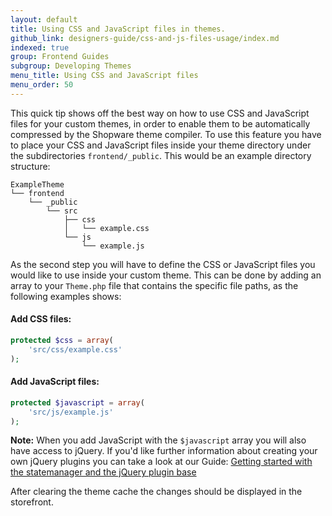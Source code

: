 ```yaml
---
layout: default
title: Using CSS and JavaScript files in themes.
github_link: designers-guide/css-and-js-files-usage/index.md
indexed: true
group: Frontend Guides
subgroup: Developing Themes
menu_title: Using CSS and JavaScript files
menu_order: 50
---
```


This quick tip shows off the best way on how to use CSS and JavaScript files for your custom themes, in order to enable them to be automatically compressed by the Shopware theme compiler. To use this feature you have to place your CSS and JavaScript files inside your theme directory under the subdirectories `frontend/_public`. This would be an example directory structure:

```
ExampleTheme
└── frontend
    └── _public
        └── src
            ├── css
            │   └── example.css
            └── js
                └── example.js
```

As the second step you will have to define the CSS or JavaScript files you would like to use inside your custom theme. This can be done by adding an array to your `Theme.php` file that contains the specific file paths, as the following examples shows:

#### Add CSS files: ####
```php
protected $css = array(
    'src/css/example.css'
);
```

#### Add JavaScript files: ####
```php
protected $javascript = array(
    'src/js/example.js'
);
```
<div class="alert alert-info" role="alert">
    <strong>Note:</strong> When you add JavaScript with the <code>$javascript</code> array you will also have access to jQuery.
    If you'd like further information about creating your own jQuery plugins you can take a look at our Guide: <a title="Getting started with the statemanager and the jQuery plugin base" href="https://devdocs.shopware.com/designers-guide/javascript-statemanager-and-pluginbase/">Getting started with the statemanager and the jQuery plugin base</a>
</div>

After clearing the theme cache the changes should be displayed in the storefront.
